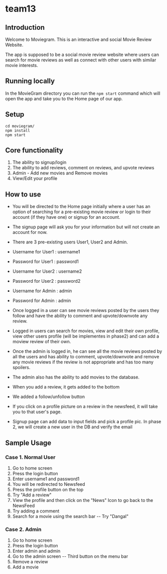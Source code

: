 # team13

## Introduction
Welcome to Moviegram. This is an interactive and social Movie Review Website.

The app is supposed to be a social movie review website where users can search for movie reviews as well as connect with other users with similar movie interests. 

## Running locally
In the MovieGram directory you can run the `npm start` command which will open the app and take you to the Home page of our app. 

## Setup
```
cd moviegram/
npm install
npm start
```
## Core functionality
1. The ability to signup/login
2. The ability to add reviews, comment on reviews, and upvote reviews
3. Admin - Add new movies and Remove movies
4. View/Edit your profile

## How to use
* You will be directed to the Home page initially where a user has an option of searching for a pre-existing movie review or login to their account (if they have one) or signup for an account. 
* The signup page will ask you for your information but will not create an account for now.
* There are 3 pre-existing users User1, User2 and Admin.
* Username for User1 : username1
* Password for User1 : password1
* Username for User2 : username2
* Password for User2 : password2
* Username for Admin : admin
* Password for Admin : admin

* Once logged in a user can see movie reviews posted by the users they follow and have the ability to comment and upvote/downvote any review.
* Logged in users can search for movies, view and edit their own profile, view other users profile (will be implementes in phase2) and can add a moview review of their own.

* Once the admin is logged in, he can see all the movie reviews posted by all the users and has ability to comment, upvote/downvote and remove any movie reviews if the review is not appropriate and has too many spoilers.
* The admin also has the ability to add movies to the database.
* When you add a review, it gets added to the bottom
* We added a follow/unfollow button
* If you click on a profile picture on a review in the newsfeed, it will take you to that user's page.
* Signup page can add data to input fields and pick a profile pic. In phase 2, we will create a new user in the DB and verify the email
## Sample Usage
### Case 1. Normal User
1. Go to home screen
2. Press the login button
3. Enter username1 and password1
4. You will be redirected to Newsfeed
5. Press the profile button on the top
6. Try "Add a review"
7. View the profile and then click on the "News" Icon to go back to the NewsFeed
8. Try adding a comment
9. Search for a movie using the search bar -- Try "Dangal"
### Case 2. Admin
1. Go to home screen
2. Press the login button
3. Enter admin and admin
4. Go to the admin screen -- Third button on the menu bar
5. Remove a review
6. Add a movie

